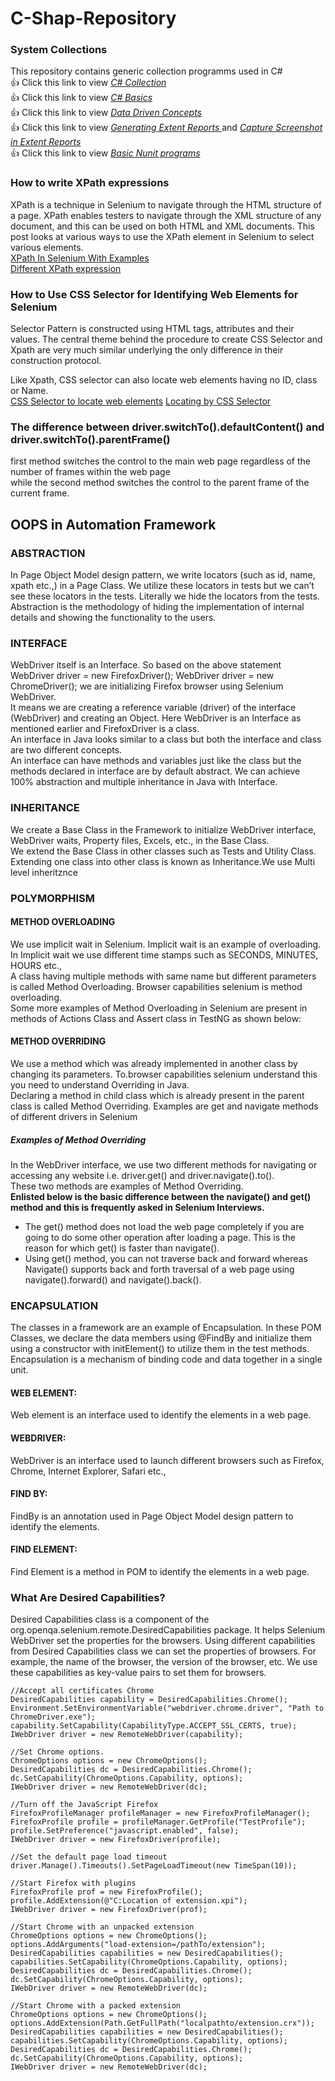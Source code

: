 # C-Shap-Repository
### System Collections
This repository contains generic collection programms used in C# <br>
:+1: Click this link to view <a href="https://github.com/venkywarriors619/C-Shap-Repository/blob/master/collections.md" title="Click here to view C# Collections">*C# Collection* </a><br>
:+1: Click this link to view <a href="https://github.com/venkywarriors619/C-Shap-Repository/blob/master/C-TitBits.md" title="Click here to view C# Basics Programm">*C# Basics* </a><br>
:+1: Click this link to view <a href="https://github.com/venkywarriors619/C-Shap-Repository/blob/master/DataDriven.md" title="Click here to view Data Driven function in C# ">*Data Driven Concepts* </a><br>
:+1: Click this link to view <a href="http://automationtesting.in/generating-extent-reports-csharp/" title="Click here to view Generating Extent Reports">*Generating Extent Reports* </a>and <a href="http://automationtesting.in/capture-screenshot-in-extent-reports-csharp/" title="Click here to view Capture Screenshot in Extent Reports">*Capture Screenshot in Extent Reports* </a><br>
:+1: Click this link to view <a href="https://github.com/venkywarriors/C-Shap-Repository/blob/master/Nunit.md" title="Click here to view Basic Nunit programs in C# ">*Basic Nunit programs* </a><br>


### How to write XPath expressions
XPath is a technique in Selenium to navigate through the HTML structure of a page. XPath enables testers to navigate through the XML structure of any document, and this can be used on both HTML and XML documents. This post looks at various ways to use the XPath element in Selenium to select various elements.
<br>
<a href="https://www.lambdatest.com/blog/complete-guide-for-using-xpath-in-selenium-with-examples/">XPath In Selenium With Examples</a><br>
<a href="https://www.guru99.com/xpath-selenium.html">Different XPath expression</a>

### How to Use CSS Selector for Identifying Web Elements for Selenium
Selector Pattern is constructed using HTML tags, attributes and their values. The central theme behind the procedure to create CSS Selector and Xpath are very much similar underlying the only difference in their construction protocol.

Like Xpath, CSS selector can also locate web elements having no ID, class or Name.<br>
<a href="https://www.browserstack.com/guide/css-selectors-in-selenium">CSS Selector to locate web elements</a>
<a href="https://www.guru99.com/locators-in-selenium-ide.html">Locating by CSS Selector</a>

### The difference between driver.switchTo().defaultContent() and driver.switchTo().parentFrame() <br>
first method switches the control to the main web page regardless of the number of frames within the web page<br>
while the second method switches the control to the parent frame of the current frame.<br>

## OOPS in Automation Framework
### ABSTRACTION
In Page Object Model design pattern, we write locators (such as id, name, xpath etc.,) in a Page Class. We utilize these locators in tests but we can’t see these locators in the tests. Literally we hide the locators from the tests.
<br>
Abstraction is the methodology of hiding the implementation of internal details and showing the functionality to the users.
### INTERFACE
WebDriver itself is an Interface. So based on the above statement WebDriver driver = new FirefoxDriver(); WebDriver driver = new ChromeDriver(); we are initializing Firefox browser using Selenium WebDriver. <br>It means we are creating a reference variable (driver) of the interface (WebDriver) and creating an Object. Here WebDriver is an Interface as mentioned earlier and FirefoxDriver is a class.
<br>
An interface in Java looks similar to a class but both the interface and class are two different concepts.<br> An interface can have methods and variables just like the class but the methods declared in interface are by default abstract. We can achieve 100% abstraction and multiple inheritance in Java with Interface.
### INHERITANCE
We create a Base Class in the Framework to initialize WebDriver interface, WebDriver waits, Property files, Excels, etc., in the Base Class.
<br>
We extend the Base Class in other classes such as Tests and Utility Class. Extending one class into other class is known as Inheritance.We use Multi  level inheritznce
### POLYMORPHISM
#### METHOD OVERLOADING
We use implicit wait in Selenium. Implicit wait is an example of overloading. In Implicit wait we use different time stamps such as SECONDS, MINUTES, HOURS etc.,
<br>
A class having multiple methods with same name but different parameters is called Method Overloading. Browser capabilities selenium is method overloading.
<br>
Some more examples of Method Overloading in Selenium are present in methods of Actions Class and Assert class in TestNG as shown below:
#### METHOD OVERRIDING
We use a method which was already implemented in another class by changing its parameters. To.browser capabilities selenium understand this you need to understand Overriding in Java.<br>
Declaring a method in child class which is already present in the parent class is called Method Overriding. Examples are get and navigate methods of different drivers in Selenium<br>
##### Examples of Method Overriding
In the WebDriver interface, we use two different methods for navigating or accessing any website i.e. driver.get() and driver.navigate().to().
<br>These two methods are examples of Method Overriding.<br>
<strong>Enlisted below is the basic difference between the navigate() and get() method and this is frequently asked in Selenium Interviews.<br></strong>
* The get() method does not load the web page completely if you are going to do some other operation after loading a page. This is the reason for which get() is faster than navigate().
* Using get() method, you can not traverse back and forward whereas Navigate() supports back and forth traversal of a web page using navigate().forward() and navigate().back().
### ENCAPSULATION
The classes in a framework are an example of Encapsulation. In these POM Classes, we declare the data members using @FindBy and initialize them using a constructor with initElement() to utilize them in the test methods.
<br>Encapsulation is a mechanism of binding code and data together in a single unit.
#### WEB ELEMENT:
Web element is an interface used to identify the elements in a web page.
#### WEBDRIVER:
WebDriver is an interface used to launch different browsers such as Firefox, Chrome, Internet Explorer, Safari etc.,
#### FIND BY:
FindBy is an annotation used in Page Object Model design pattern to identify the elements.
#### FIND ELEMENT:
Find Element is a method in POM to identify the elements in a web page.
### What Are Desired Capabilities?
Desired Capabilities class is a component of the org.openqa.selenium.remote.DesiredCapabilities package. It helps Selenium WebDriver set the properties for the browsers. Using different capabilities from Desired Capabilities class we can set the properties of browsers. For example, the name of the browser, the version of the browser, etc. We use these capabilities as key-value pairs to set them for browsers.
```
//Accept all certificates Chrome
DesiredCapabilities capability = DesiredCapabilities.Chrome();
Environment.SetEnvironmentVariable("webdriver.chrome.driver", "Path to ChromeDriver.exe");
capability.SetCapability(CapabilityType.ACCEPT_SSL_CERTS, true);
IWebDriver driver = new RemoteWebDriver(capability);

//Set Chrome options.
ChromeOptions options = new ChromeOptions();
DesiredCapabilities dc = DesiredCapabilities.Chrome();
dc.SetCapability(ChromeOptions.Capability, options);
IWebDriver driver = new RemoteWebDriver(dc);

//Turn off the JavaScript Firefox
FirefoxProfileManager profileManager = new FirefoxProfileManager();
FirefoxProfile profile = profileManager.GetProfile("TestProfile");
profile.SetPreference("javascript.enabled", false);
IWebDriver driver = new FirefoxDriver(profile);

//Set the default page load timeout
driver.Manage().Timeouts().SetPageLoadTimeout(new TimeSpan(10));

//Start Firefox with plugins
FirefoxProfile prof = new FirefoxProfile();
profile.AddExtension(@"C:Location of extension.xpi");
IWebDriver driver = new FirefoxDriver(prof);

//Start Chrome with an unpacked extension
ChromeOptions options = new ChromeOptions();
options.AddArguments("load-extension=/pathTo/extension");
DesiredCapabilities capabilities = new DesiredCapabilities();
capabilities.SetCapability(ChromeOptions.Capability, options);
DesiredCapabilities dc = DesiredCapabilities.Chrome();
dc.SetCapability(ChromeOptions.Capability, options);
IWebDriver driver = new RemoteWebDriver(dc);

//Start Chrome with a packed extension
ChromeOptions options = new ChromeOptions();
options.AddExtension(Path.GetFullPath("localpathto/extension.crx"));
DesiredCapabilities capabilities = new DesiredCapabilities();
capabilities.SetCapability(ChromeOptions.Capability, options);
DesiredCapabilities dc = DesiredCapabilities.Chrome();
dc.SetCapability(ChromeOptions.Capability, options);
IWebDriver driver = new RemoteWebDriver(dc);
```
